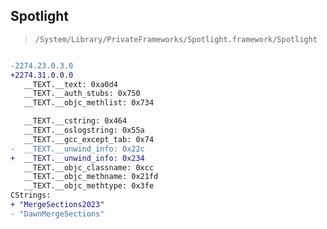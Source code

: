 ## Spotlight

> `/System/Library/PrivateFrameworks/Spotlight.framework/Spotlight`

```diff

-2274.23.0.3.0
+2274.31.0.0.0
   __TEXT.__text: 0xa0d4
   __TEXT.__auth_stubs: 0x750
   __TEXT.__objc_methlist: 0x734

   __TEXT.__cstring: 0x464
   __TEXT.__oslogstring: 0x55a
   __TEXT.__gcc_except_tab: 0x74
-  __TEXT.__unwind_info: 0x22c
+  __TEXT.__unwind_info: 0x234
   __TEXT.__objc_classname: 0xcc
   __TEXT.__objc_methname: 0x21fd
   __TEXT.__objc_methtype: 0x3fe
CStrings:
+ "MergeSections2023"
- "DawnMergeSections"

```
